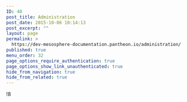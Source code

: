 ```yaml
---
ID: 40
post_title: Administration
post_date: 2015-10-06 10:14:13
post_excerpt: ""
layout: page
permalink: >
  https://dev-mesosphere-documentation.pantheon.io/administration/
published: true
menu_order: 32
page_options_require_authentication: true
page_options_show_link_unauthenticated: true
hide_from_navigation: true
hide_from_related: true
---
```

!8
